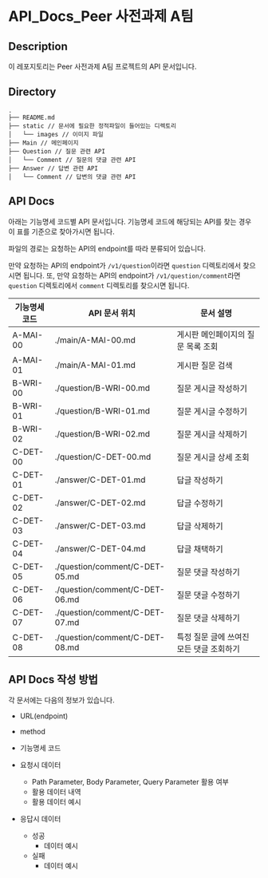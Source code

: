 
# API_Docs_Peer 사전과제 A팀

## Description

이 레포지토리는 Peer 사전과제 A팀 프로젝트의 API 문서입니다.

## Directory

```
.
├── README.md
├── static // 문서에 필요한 정적파일이 들어있는 디렉토리
│   └── images // 이미지 파일
├── Main // 메인페이지
├── Question // 질문 관련 API
│   └── Comment // 질문의 댓글 관련 API 
├── Answer // 답변 관련 API
│   └── Comment // 답변의 댓글 관련 API
```

## API Docs

아래는 기능명세 코드별 API 문서입니다.
기능명세 코드에 해당되는 API를 찾는 경우 이 표를 기준으로 찾아가시면 됩니다.

파일의 경로는 요청하는 API의 endpoint를 따라 분류되어 있습니다.

만약 요청하는 API의 endpoint가 `/v1/question`이라면 `question` 디렉토리에서 찾으시면 됩니다.
또, 만약 요청하는 API의 endpoint가 `/v1/question/comment`라면 `question` 디렉토리에서 `comment` 디렉토리를 찾으시면 됩니다.

| 기능명세 코드 | API 문서 위치 | 문서 설명 |
| --- | --- | --- |
| A-MAI-00 | ./main/A-MAI-00.md | 게시판 메인페이지의 질문 목록 조회 |
| A-MAI-01 | ./main/A-MAI-01.md | 게시판 질문 검색 |
| B-WRI-00 | ./question/B-WRI-00.md | 질문 게시글 작성하기 |
| B-WRI-01 | ./question/B-WRI-01.md | 질문 게시글 수정하기 |
| B-WRI-02 | ./question/B-WRI-02.md | 질문 게시글 삭제하기 |
| C-DET-00 | ./question/C-DET-00.md | 질문 게시글 상세 조회 |
| C-DET-01 | ./answer/C-DET-01.md | 답글 작성하기 |
| C-DET-02 | ./answer/C-DET-02.md | 답글 수정하기 |
| C-DET-03 | ./answer/C-DET-03.md | 답글 삭제하기 |
| C-DET-04 | ./answer/C-DET-04.md | 답글 채택하기 |
| C-DET-05 | ./question/comment/C-DET-05.md | 질문 댓글 작성하기 |
| C-DET-06 | ./question/comment/C-DET-06.md | 질문 댓글 수정하기 |
| C-DET-07 | ./question/comment/C-DET-07.md | 질문 댓글 삭제하기 |
| C-DET-08 | ./question/comment/C-DET-08.md | 특정 질문 글에 쓰여진 모든 댓글 조회하기 |




## API Docs 작성 방법
각 문서에는 다음의 정보가 있습니다.

- URL(endpoint)
- method
- 기능명세 코드

- 요청시 데이터
    - Path Parameter, Body Parameter, Query Parameter 활용 여부
    - 활용 데이터 내역
    - 활용 데이터 예시
- 응답시 데이터
    - 성공
        - 데이터 예시
    - 실패
        - 데이터 예시